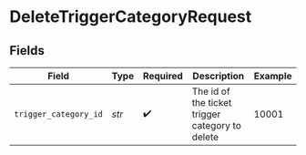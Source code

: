 # DeleteTriggerCategoryRequest


## Fields

| Field                                           | Type                                            | Required                                        | Description                                     | Example                                         |
| ----------------------------------------------- | ----------------------------------------------- | ----------------------------------------------- | ----------------------------------------------- | ----------------------------------------------- |
| `trigger_category_id`                           | *str*                                           | :heavy_check_mark:                              | The id of the ticket trigger category to delete | 10001                                           |